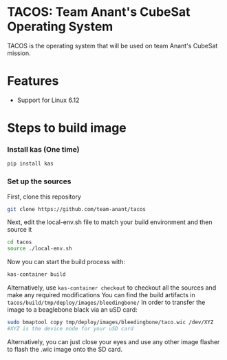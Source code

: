 # TACOS: Team Anant's CubeSat Operating System
TACOS is the operating system that will be used on team Anant's CubeSat mission.
# Features
- Support for Linux 6.12
# Steps to build image
### Install kas (One time)
```bash
pip install kas
```
### Set up the sources
First, clone this repository
```bash
git clone https://github.com/team-anant/tacos
```
Next, edit the local-env.sh file to match your build environment and then source it
```bash
cd tacos
source ./local-env.sh
```
Now you can start the build process with:
```bash
kas-container build
```
Alternatively, use `kas-container checkout` to checkout all the sources and make any required modifications
You can find the build artifacts in `tacos/build/tmp/deploy/images/bleedingbone/`
In order to transfer the image to a beaglebone black via an uSD card:
```bash
sudo bmaptool copy tmp/deploy/images/bleedingbone/taco.wic /dev/XYZ
#XYZ is the device node for your uSD card
```
Alternatively, you can just close your eyes and use any other image flasher to flash the .wic image onto the SD card.
